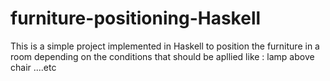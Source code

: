 # furniture-positioning-Haskell
This is a simple project implemented in Haskell to position the furniture in a room depending on the conditions that should be apllied
like : lamp above chair ....etc 
